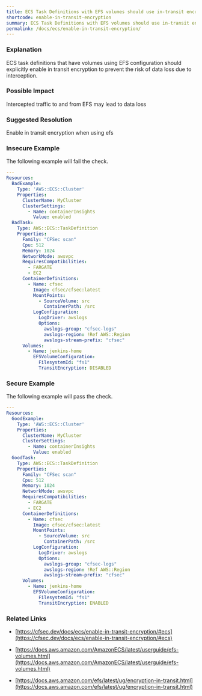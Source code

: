 ```yaml
---
title: ECS Task Definitions with EFS volumes should use in-transit encryption
shortcode: enable-in-transit-encryption
summary: ECS Task Definitions with EFS volumes should use in-transit encryption 
permalink: /docs/ecs/enable-in-transit-encryption/
---
```


### Explanation

ECS task definitions that have volumes using EFS configuration should explicitly enable in transit encryption to prevent the risk of data loss due to interception.

### Possible Impact
Intercepted traffic to and from EFS may lead to data loss

### Suggested Resolution
Enable in transit encryption when using efs


### Insecure Example

The following example will fail the  check.

```yaml
---
Resources:
  BadExample:
    Type: 'AWS::ECS::Cluster'
    Properties:
      ClusterName: MyCluster
      ClusterSettings:
        - Name: containerInsights
          Value: enabled
  BadTask:
    Type: AWS::ECS::TaskDefinition
    Properties:
      Family: "CFSec scan"
      Cpu: 512
      Memory: 1024
      NetworkMode: awsvpc
      RequiresCompatibilities:
        - FARGATE
        - EC2
      ContainerDefinitions:
        - Name: cfsec
          Image: cfsec/cfsec:latest
          MountPoints:
            - SourceVolume: src
              ContainerPath: /src
          LogConfiguration:
            LogDriver: awslogs
            Options:
              awslogs-group: "cfsec-logs"
              awslogs-region: !Ref AWS::Region
              awslogs-stream-prefix: "cfsec"
      Volumes:
        - Name: jenkins-home
          EFSVolumeConfiguration:
            FilesystemId: "fs1"
            TransitEncryption: DISABLED
```



### Secure Example

The following example will pass the  check.

```yaml
---
Resources:
  GoodExample:
    Type: 'AWS::ECS::Cluster'
    Properties:
      ClusterName: MyCluster
      ClusterSettings:
        - Name: containerInsights
          Value: enabled
  GoodTask:
    Type: AWS::ECS::TaskDefinition
    Properties:
      Family: "CFSec scan"
      Cpu: 512
      Memory: 1024
      NetworkMode: awsvpc
      RequiresCompatibilities:
        - FARGATE
        - EC2
      ContainerDefinitions:
        - Name: cfsec
          Image: cfsec/cfsec:latest
          MountPoints:
            - SourceVolume: src
              ContainerPath: /src
          LogConfiguration:
            LogDriver: awslogs
            Options:
              awslogs-group: "cfsec-logs"
              awslogs-region: !Ref AWS::Region
              awslogs-stream-prefix: "cfsec"
      Volumes:
        - Name: jenkins-home
          EFSVolumeConfiguration:
            FilesystemId: "fs1"
            TransitEncryption: ENABLED

```




### Related Links


- [https://cfsec.dev/docs/ecs/enable-in-transit-encryption/#ecs](https://cfsec.dev/docs/ecs/enable-in-transit-encryption/#ecs)

- [https://docs.aws.amazon.com/AmazonECS/latest/userguide/efs-volumes.html](https://docs.aws.amazon.com/AmazonECS/latest/userguide/efs-volumes.html)

- [https://docs.aws.amazon.com/efs/latest/ug/encryption-in-transit.html](https://docs.aws.amazon.com/efs/latest/ug/encryption-in-transit.html)


